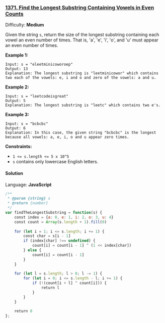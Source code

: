 ### [1371\. Find the Longest Substring Containing Vowels in Even Counts](https://leetcode.com/problems/find-the-longest-substring-containing-vowels-in-even-counts/)

Difficulty: **Medium**


Given the string `s`, return the size of the longest substring containing each vowel an even number of times. That is, 'a', 'e', 'i', 'o', and 'u' must appear an even number of times.

**Example 1:**

```
Input: s = "eleetminicoworoep"
Output: 13
Explanation: The longest substring is "leetminicowor" which contains two each of the vowels: e, i and o and zero of the vowels: a and u.
```

**Example 2:**

```
Input: s = "leetcodeisgreat"
Output: 5
Explanation: The longest substring is "leetc" which contains two e's.
```

**Example 3:**

```
Input: s = "bcbcbc"
Output: 6
Explanation: In this case, the given string "bcbcbc" is the longest because all vowels: a, e, i, o and u appear zero times.
```

**Constraints:**

*   `1 <= s.length <= 5 x 10^5`
*   `s` contains only lowercase English letters.


#### Solution

Language: **JavaScript**

```javascript
/**
 * @param {string} s
 * @return {number}
 */
var findTheLongestSubstring = function(s) {
    const index = {a: 0, e: 1, i: 2, o: 3, u: 4}
    const count = Array(s.length + 1).fill(0)
    
    for (let i = 1; i <= s.length; i += 1) {
        const char = s[i - 1]
        if (index[char] !== undefined) {
            count[i] = count[i - 1] ^ (1 << index[char])
        } else {
            count[i] = count[i - 1]
        }
    }
    
    for (let l = s.length; l > 0; l -= 1) {
        for (let i = 0; i <= s.length - l; i += 1) {
            if (!(count[i + l] ^ count[i])) {
                return l
            }
        }
    }
    
    return 0
};
```